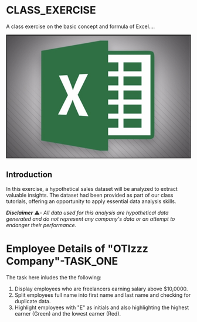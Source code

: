 # CLASS_EXERCISE
A class exercise on the basic concept and formula of Excel....

![](X5.png)

## Introduction

In this exercise, a hypothetical sales dataset will be analyzed to extract valuable insights. The dataset had been provided as part of our class tutorials, offering an opportunity to apply essential data analysis skills.

_**Disclaimer**_ ⚠️- _All data used for this analysis are hypothetical data generated and do not represent any company's data or an attempt to endanger their performance._

# Employee Details of "OTIzzz Company"-TASK_ONE
The task here inludes the the following:
1. Display employees who are freelancers earning salary above $10,0000.
2. Split employees full name into first name and last name and checking for duplicate data.
3. Highlight employees with "E" as initials and also highlighting the highest earner (Green) and the lowest earner (Red).

